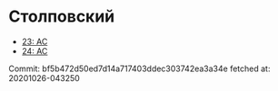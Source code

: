 # Столповский
- [23: AC](23.md)
- [24: AC](24.md)

Commit: bf5b472d50ed7d14a717403ddec303742ea3a34e
 fetched at: 20201026-043250
